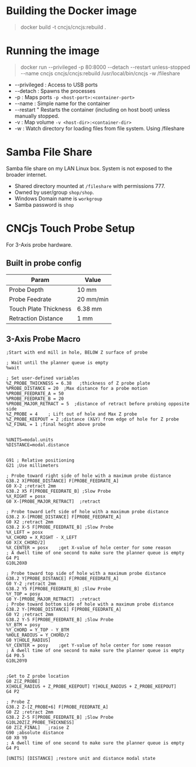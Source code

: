 # Building the Docker image

> docker build -t cncjs/cncjs:rebuild .

# Running the image

> docker run --privileged -p 80:8000 --detach --restart unless-stopped --name cncjs cncjs/cncjs:rebuild /usr/local/bin/cncjs -w /fileshare

* --privileged : Access to USB ports
* --detach     : Spawns the processes
* -p           : Maps ports `-p <host-port>:<container-port>`
* --name       : Simple name for the container
* --restart    " Restarts the container (including on host boot) unless manually stopped.
* -v           : Map volume `-v <host-dir>:<container-dir>`
* -w           : Watch directory for loading files from file system.  Using /fileshare

# Samba File Share

Samba file share on my LAN Linux box.  System is not exposed to the broader internet.

* Shared directory mounted at `/fileshare` with permissions 777.
* Owned by user/group `shop/shop`.
* Windows Domain name is `workgroup`
* Samba password is `shop`

# CNCjs Touch Probe Setup

For 3-Axis probe hardware.

## Built in probe config

| Param | Value |
| ----- | ----- |
| Probe Depth | 10 mm |
| Probe Feedrate | 20 mm/min |
| Touch Plate Thickness | 6.38 mm |
| Retraction Distance | 1 mm |

## 3-Axis Probe Macro

````
;Start with end mill in hole, BELOW Z surface of probe

; Wait until the planner queue is empty
%wait

; Set user-defined variables
%Z_PROBE_THICKNESS = 6.38	;thickness of Z probe plate
%PROBE_DISTANCE = 20  ;Max distance for a probe motion
%PROBE_FEEDRATE_A = 50
%PROBE_FEEDRATE_B = 20
%PROBE_MAJOR_RETRACT = 5  ;distance of retract before probing opposite side
%Z_PROBE = 4	; Lift out of hole and Max Z probe
%Z_PROBE_KEEPOUT = 2 ;distance (X&Y) from edge of hole for Z probe 
%Z_FINAL = 1 ;final height above probe


%UNITS=modal.units
%DISTANCE=modal.distance


G91 ; Relative positioning
G21 ;Use millimeters

; Probe toward right side of hole with a maximum probe distance
G38.2 X[PROBE_DISTANCE] F[PROBE_FEEDRATE_A]
G0 X-2 ;retract 2mm
G38.2 X5 F[PROBE_FEEDRATE_B] ;Slow Probe
%X_RIGHT = posx
G0 X-[PROBE_MAJOR_RETRACT]	;retract

; Probe toward Left side of hole with a maximum probe distance
G38.2 X-[PROBE_DISTANCE] F[PROBE_FEEDRATE_A]
G0 X2 ;retract 2mm
G38.2 X-5 F[PROBE_FEEDRATE_B] ;Slow Probe
%X_LEFT = posx
%X_CHORD = X_RIGHT - X_LEFT
G0 X[X_CHORD/2]
%X_CENTER = posx	;get X-value of hole center for some reason
; A dwell time of one second to make sure the planner queue is empty
G4 P1
G10L20X0

; Probe toward top side of hole with a maximum probe distance
G38.2 Y[PROBE_DISTANCE] F[PROBE_FEEDRATE_A]
G0 Y-2 ;retract 2mm
G38.2 Y5 F[PROBE_FEEDRATE_B] ;Slow Probe
%Y_TOP = posy
G0 Y-[PROBE_MAJOR_RETRACT]	;retract
; Probe toward bottom side of hole with a maximum probe distance
G38.2 Y-[PROBE_DISTANCE] F[PROBE_FEEDRATE_A]
G0 Y2 ;retract 2mm
G38.2 Y-5 F[PROBE_FEEDRATE_B] ;Slow Probe
%Y_BTM = posy
%Y_CHORD = Y_TOP - Y_BTM
%HOLE_RADIUS = Y_CHORD/2
G0 Y[HOLE_RADIUS]
%Y_CENTER = posy	;get Y-value of hole center for some reason
; A dwell time of one second to make sure the planner queue is empty
G4 P0.5
G10L20Y0


;Get to Z probe location
G0 Z[Z_PROBE]
X[HOLE_RADIUS + Z_PROBE_KEEPOUT] Y[HOLE_RADIUS + Z_PROBE_KEEPOUT]
G4 P2

; Probe Z
G38.2 Z-[Z_PROBE+6] F[PROBE_FEEDRATE_A]
G0 Z2 ;retract 2mm
G38.2 Z-5 F[PROBE_FEEDRATE_B] ;Slow Probe
G10L20Z[Z_PROBE_THICKNESS]
G0 Z[Z_FINAL]	;raise Z
G90	;absolute distance
G0 X0 Y0
; A dwell time of one second to make sure the planner queue is empty
G4 P1

[UNITS] [DISTANCE] ;restore unit and distance modal state
````
